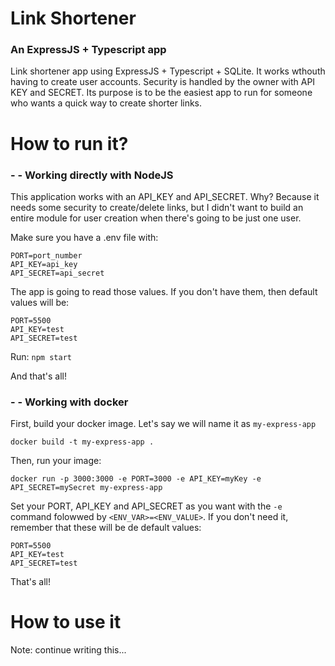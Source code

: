 # Link Shortener
### An ExpressJS + Typescript app
Link shortener app using ExpressJS + Typescript + SQLite. It works wthouth having to create user accounts. Security is handled by the owner with API KEY and SECRET. Its purpose is to be the easiest app to run for someone who wants a quick way to create shorter links.

# How to run it?
### - - Working directly with NodeJS
This application works with an API_KEY and API_SECRET. Why? Because it needs some security to create/delete links, but I didn't want to build an entire module for user creation when there's going to be just one user.

Make sure you have a .env file with:
```
PORT=port_number
API_KEY=api_key
API_SECRET=api_secret
```
The app is going to read those values. If you don't have them, then default values will be:
```
PORT=5500
API_KEY=test
API_SECRET=test
```

Run:
`npm start`

And that's all!


### - - Working with docker
First, build your docker image. Let's say we will name it as `my-express-app`
```
docker build -t my-express-app .
```
Then, run your image:
```
docker run -p 3000:3000 -e PORT=3000 -e API_KEY=myKey -e API_SECRET=mySecret my-express-app
```
Set your PORT, API_KEY and API_SECRET as you want with the `-e` command folowwed by `<ENV_VAR>=<ENV_VALUE>`. If you don't need it, remember that these will be de default values:
```
PORT=5500
API_KEY=test
API_SECRET=test
```
That's all!

# How to use it
Note: continue writing this...

